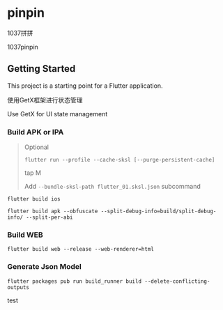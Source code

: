 # pinpin

1037拼拼

1037pinpin

## Getting Started

This project is a starting point for a Flutter application.

使用GetX框架进行状态管理

Use GetX for UI state management

### Build APK or IPA

> Optional 
> 
> `flutter run --profile --cache-sksl [--purge-persistent-cache]`
> 
> tap M
> 
> Add `--bundle-sksl-path flutter_01.sksl.json` subcommand

`flutter build ios`

`flutter build apk --obfuscate --split-debug-info=build/split-debug-info/ --split-per-abi`

### Build WEB

`flutter build web --release --web-renderer=html`

### Generate Json Model

`flutter packages pub run build_runner build --delete-conflicting-outputs`

test
